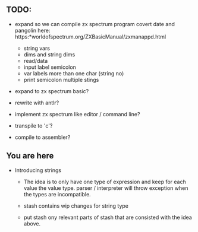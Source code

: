 
TODO:
-----
* expand so we can compile zx spectrum program covert date and pangolin here: https:*worldofspectrum.org/ZXBasicManual/zxmanappd.html
     * string vars
    * dims and string dims
    * read/data
    * input label semicolon
    * var labels more than one char (string no)
    * print semicolon multiple stings

* expand to zx spectrum basic?
* rewrite with antlr?
* implement zx spectrum like editor / command line?
* transpile to 'c'?
* compile to assembler?

You are here
------------
* Introducing strings
  * The idea is to only have one type of expression
    and keep for each value the value type.
    parser / interpreter will throw exception
    when the types are incompatible.
    
  * stash contains wip changes for string type
  * put stash ony relevant parts of stash that are consisted with
  the idea above.

